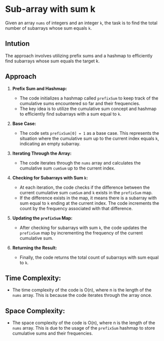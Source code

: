 
# Sub-array with sum k

Given an array `nums` of integers and an integer `k`, the task is to find the total number of subarrays whose sum equals `k`.

## Intution

The approach involves utilizing prefix sums and a hashmap to efficiently find subarrays whose sum equals the target k.

## Approach

1. **Prefix Sum and Hashmap:** 
   - The code initializes a hashmap called `prefixSum` to keep track of the cumulative sums encountered so far and their frequencies.
   - The key idea is to utilize the cumulative sum concept and hashmap to efficiently find subarrays with a sum equal to `k`.

2. **Base Case:**
   - The code sets `prefixSum[0] = 1` as a base case. This represents the situation where the cumulative sum up to the current index equals `k`, indicating an empty subarray.

3. **Iterating Through the Array:**
   - The code iterates through the `nums` array and calculates the cumulative sum `cumSum` up to the current index.
   
4. **Checking for Subarrays with Sum `k`:**
   - At each iteration, the code checks if the difference between the current cumulative sum `cumSum` and `k` exists in the `prefixSum` map.
   - If the difference exists in the map, it means there is a subarray with sum equal to `k` ending at the current index. The code increments the count by the frequency associated with that difference.
   
5. **Updating the `prefixSum` Map:**
   - After checking for subarrays with sum `k`, the code updates the `prefixSum` map by incrementing the frequency of the current cumulative sum.
   
6. **Returning the Result:**
   - Finally, the code returns the total count of subarrays with sum equal to `k`.

## Time Complexity:
- The time complexity of the code is O(n), where n is the length of the `nums` array. This is because the code iterates through the array once.

## Space Complexity:
- The space complexity of the code is O(n), where n is the length of the `nums` array. This is due to the usage of the `prefixSum` hashmap to store cumulative sums and their frequencies.

